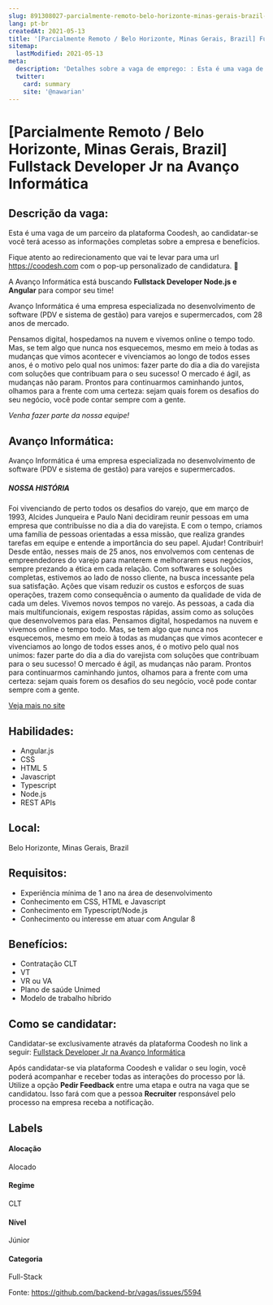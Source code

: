 ```yaml
---
slug: 891308027-parcialmente-remoto-belo-horizonte-minas-gerais-brazil-fullstack-developer-jr-na-avanco-informatica
lang: pt-br
createdAt: 2021-05-13
title: '[Parcialmente Remoto / Belo Horizonte, Minas Gerais, Brazil] Fullstack Developer Jr na Avanço Informática - Vaga de Emprego'
sitemap:
  lastModified: 2021-05-13
meta:
  description: 'Detalhes sobre a vaga de emprego: : Esta é uma vaga de um parceiro da plataforma Coodesh, ao candidatar-se você terá acesso as informações completas sobre a empresa e benefícios.  Fique atento ao redirecionamento que vai te levar para uma url https://coodesh.com com o pop-up personalizado de candidatura. :wave: <p>A Avanço Informática está buscando <strong>Fullstack Developer Node.js e Angular</strong> para compor seu time!</p> <p>Avanço Informática é uma empresa especializada no desenvolvimento de software (PDV e sistema de gestão) para varejos e supermercados, com 28 anos de mercado.</p> <p>Pensamos digital, hospedamos na nuvem e vivemos online o tempo todo. Mas, se tem algo que nunca nos esquecemos, mesmo em meio à todas as mudanças que vimos acontecer e vivenciamos ao longo de todos esses anos, é o motivo pelo qual nos unimos: fazer parte do dia a dia do varejista com soluções que contribuam para o seu sucesso! O mercado é ágil, as mudanças não param. Prontos para continuarmos caminhando juntos, olhamos para a frente com uma certeza: sejam quais forem os desafios do seu negócio, você pode contar sempre com a gente.</p> <p><em>Venha fazer parte da nossa equipe!</em></p>'
  twitter:
    card: summary
    site: '@nawarian'
---
```


# [Parcialmente Remoto / Belo Horizonte, Minas Gerais, Brazil] Fullstack Developer Jr na Avanço Informática

## Descrição da vaga: 
Esta é uma vaga de um parceiro da plataforma Coodesh, ao candidatar-se você terá acesso as informações completas sobre a empresa e benefícios.


Fique atento ao redirecionamento que vai te levar para uma url https://coodesh.com com o pop-up personalizado de candidatura. :wave:
<p>A Avanço Informática está buscando <strong>Fullstack Developer Node.js e Angular</strong> para compor seu time!</p>
<p>Avanço Informática é uma empresa especializada no desenvolvimento de software (PDV e sistema de gestão) para varejos e supermercados, com 28 anos de mercado.</p>
<p>Pensamos digital, hospedamos na nuvem e vivemos online o tempo todo. Mas, se tem algo que nunca nos esquecemos, mesmo em meio à todas as mudanças que vimos acontecer e vivenciamos ao longo de todos esses anos, é o motivo pelo qual nos unimos: fazer parte do dia a dia do varejista com soluções que contribuam para o seu sucesso! O mercado é ágil, as mudanças não param. Prontos para continuarmos caminhando juntos, olhamos para a frente com uma certeza: sejam quais forem os desafios do seu negócio, você pode contar sempre com a gente.</p>
<p><em>Venha fazer parte da nossa equipe!</em></p>

## Avanço Informática: 
 <p>Avanço Informática é uma empresa especializada no desenvolvimento de software (PDV e sistema de gestão) para varejos e supermercados.</p>

<h5>NOSSA HISTÓRIA</h5>
<p>Foi vivenciando de perto todos os desafios do varejo, que em março de 1993, Alcides Junqueira e Paulo Nani decidiram reunir pessoas em uma empresa que contribuísse no dia a dia do varejista. E com o tempo, criamos uma família de pessoas orientadas a essa missão, que realiza grandes tarefas em equipe e entende a importância do seu papel.   Ajudar! Contribuir! Desde então, nesses mais de 25 anos, nos envolvemos com centenas de empreendedores do varejo para manterem e melhorarem seus negócios, sempre prezando a ética em cada relação. Com softwares e soluções completas, estivemos ao lado de nosso cliente, na busca incessante pela sua satisfação. Ações que visam reduzir os custos e esforços de suas operações, trazem como consequência o aumento da qualidade de vida de cada um deles.   Vivemos novos tempos no varejo. As pessoas, a cada dia mais multifuncionais, exigem respostas rápidas, assim como as soluções que desenvolvemos para elas. Pensamos digital, hospedamos na nuvem e vivemos online o tempo todo. Mas, se tem algo que nunca nos esquecemos, mesmo em meio à todas as mudanças que vimos acontecer e vivenciamos ao longo de todos esses anos, é o motivo pelo qual nos unimos: fazer parte do dia a dia do varejista com soluções que contribuam para o seu sucesso! O mercado é ágil, as mudanças não param. Prontos para continuarmos caminhando juntos, olhamos para a frente com uma certeza: sejam quais forem os desafios do seu negócio, você pode contar sempre com a gente.</p><a href='https://coodesh.com/empresas/avanco-informatica'>Veja mais no site</a>

 ## Habilidades: 
 - Angular.js 
- CSS 
- HTML 5 
- Javascript 
- Typescript 
- Node.js 
- REST APIs
## Local: 
 Belo Horizonte, Minas Gerais, Brazil
## Requisitos: 
 - Experiência mínima de 1 ano na área de desenvolvimento 
- Conhecimento em CSS, HTML e Javascript 
- Conhecimento em Typescript/Node.js 
- Conhecimento ou interesse em atuar com Angular 8

## Benefícios: 
 - Contratação CLT 
- VT 
- VR ou VA 
- Plano de saúde Unimed 
- Modelo de trabalho híbrido
## Como se candidatar:
Candidatar-se exclusivamente através da plataforma Coodesh no link a seguir: [Fullstack Developer Jr na Avanço Informática](https://coodesh.com/vagas/fullstack-developer-jr-170254?origin=github&modal=open)


Após candidatar-se via plataforma Coodesh e validar o seu login, você poderá acompanhar e receber todas as interações do processo por lá. Utilize a opção <b>Pedir Feedback</b> entre uma etapa e outra na vaga que se candidatou. Isso fará com que a pessoa <b>Recruiter</b> responsável pelo processo na empresa receba a notificação.
## Labels
#### Alocação
Alocado
#### Regime
CLT
#### Nível
Júnior
#### Categoria
Full-Stack

Fonte: https://github.com/backend-br/vagas/issues/5594